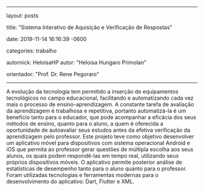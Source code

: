 ﻿---

layout: posts

title:  "Sistema Interativo de Aquisição e Verificação de Respostas"

date:   2019-11-14 16:16:39 -0600

categories: trabalho

autornick: HeloisaHP
autor: "Heloisa Hungaro Primolan"

orientador: "Prof. Dr. Rene Pegoraro"

---


A evolução da tecnologia tem permitido a inserção de equipamentos tecnológicos no campo educacional, facilitando e automatizando cada vez mais o processo de ensino-aprendizagem. A constante tarefa de avaliação da aprendizagem é trabalhosa e repetitiva, portanto automatizá-la é um benefício tanto para o educador, que pode acompanhar a eficácia dos seus métodos de ensino, quanto para o aluno, a quem é oferecida a oportunidade de autoavaliar seus estudos antes da efetiva verificação da aprendizagem pelo professor. Este projeto teve como objetivo desenvolver um aplicativo móvel para dispositivos com sistema operacional Android e iOS que permita ao professor gerar questões de múltipla escolha aos seus alunos, os quais podem respondê-las em tempo real, utilizando seus próprios dispositivos móveis. O aplicativo permite posterior análise de estatísticas de desempenho tanto para o aluno quanto para o professor. Foram utilizadas tecnologias e ferramentas modernas para o desenvolvimento do aplicativo: Dart, Flutter e XML.